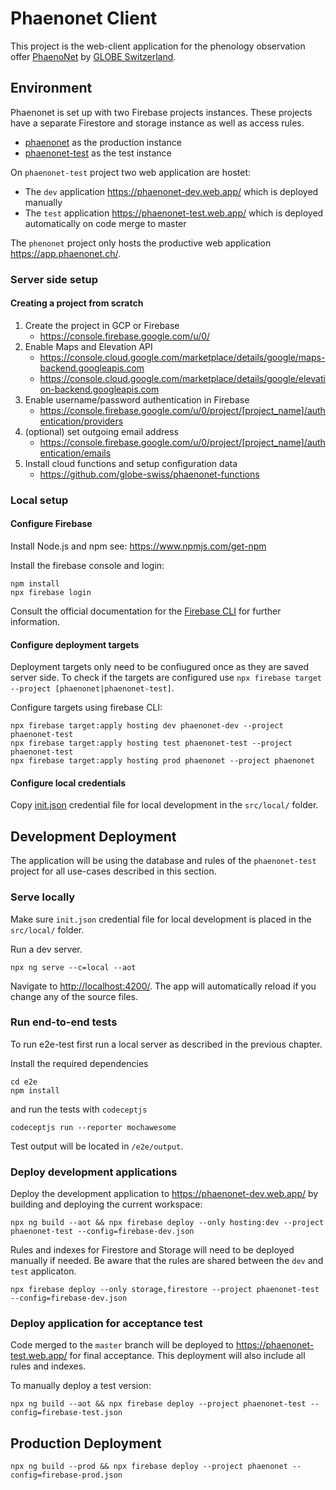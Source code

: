 # Phaenonet Client

This project is the web-client application for the phenology observation offer [PhaenoNet](https://www.phaenonet.ch) by [GLOBE Switzerland](https://www.globe-swiss.ch).

## Environment

Phaenonet is set up with two Firebase projects instances. These projects have a separate Firestore and storage instance as well as access rules.

- [phaenonet](https://console.firebase.google.com/u/0/project/phaenonet/overview) as the production instance
- [phaenonet-test](https://console.firebase.google.com/u/0/project/phaenonet/overview) as the test instance

On `phaenonet-test` project two web application are hostet:

- The `dev` application <https://phaenonet-dev.web.app/> which is deployed manually
- The `test` application <https://phaenonet-test.web.app/> which is deployed automatically on code merge to master

The `phenonet` project only hosts the productive web application <https://app.phaenonet.ch/>.

### Server side setup

#### Creating a project from scratch

1. Create the project in GCP or Firebase
   - <https://console.firebase.google.com/u/0/>
1. Enable Maps and Elevation API
   - <https://console.cloud.google.com/marketplace/details/google/maps-backend.googleapis.com>
   - <https://console.cloud.google.com/marketplace/details/google/elevation-backend.googleapis.com>
1. Enable username/password authentication in Firebase
   - <https://console.firebase.google.com/u/0/project/[project_name]/authentication/providers>
1. (optional) set outgoing email address
   - <https://console.firebase.google.com/u/0/project/[project_name]/authentication/emails>
1. Install cloud functions and setup configuration data
   - <https://github.com/globe-swiss/phaenonet-functions>

### Local setup

#### Configure Firebase

Install Node.js and npm see: <https://www.npmjs.com/get-npm>

Install the firebase console and login:

```commandline
npm install
npx firebase login
```

Consult the official documentation for the [Firebase CLI](https://firebase.google.com/docs/cli) for further information.

#### Configure deployment targets

Deployment targets only need to be confiugured once as they are saved server side.
To check if the targets are configured use `npx firebase target --project [phaenonet|phaenonet-test]`.

Configure targets using firebase CLI:

```commandline
npx firebase target:apply hosting dev phaenonet-dev --project phaenonet-test
npx firebase target:apply hosting test phaenonet-test --project phaenonet-test
npx firebase target:apply hosting prod phaenonet --project phaenonet
```

#### Configure local credentials

Copy [init.json](https://phaenonet-test.web.app/__/firebase/init.json) credential file for local development in the `src/local/` folder.

## Development Deployment

The application will be using the database and rules of the `phaenonet-test` project for all use-cases described in this section.

### Serve locally

Make sure `init.json` credential file for local development is placed in the `src/local/` folder.

Run a dev server.

```commandline
npx ng serve --c=local --aot
```

Navigate to <http://localhost:4200/>. The app will automatically reload if you change any of the source files.

### Run end-to-end tests

To run e2e-test first run a local server as described in the previous chapter.

Install the required dependencies

```commandline
cd e2e
npm install
```

and run the tests with `codeceptjs`

```commandline
codeceptjs run --reporter mochawesome
```

Test output will be located in `/e2e/output`.

### Deploy development applications

Deploy the development application to <https://phaenonet-dev.web.app/> by building and deploying the current workspace:

```commandline
npx ng build --aot && npx firebase deploy --only hosting:dev --project phaenonet-test --config=firebase-dev.json
```

Rules and indexes for Firestore and Storage will need to be deployed manually if needed.
Be aware that the rules are shared between the `dev` and `test` applicaton.

```commandline
npx firebase deploy --only storage,firestore --project phaenonet-test --config=firebase-dev.json
```

### Deploy application for acceptance test

Code merged to the `master` branch will be deployed to <https://phaenonet-test.web.app/> for final acceptance. This deployment will also include all rules and indexes.

To manually deploy a test version:

```commandline
npx ng build --aot && npx firebase deploy --project phaenonet-test --config=firebase-test.json
```

## Production Deployment

```commandline
npx ng build --prod && npx firebase deploy --project phaenonet --config=firebase-prod.json
```
